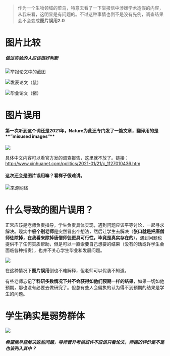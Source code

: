 
> 作为一个生物领域的菜鸟，特意去看了一下举报信中涉嫌学术造假的内容，从我来看，这明显是有问题的。不过这种事情也倒不是没有先例，调查结果会不会变成**图片误用2.0**

# 图片比较
##### 做过实验的人应该很好判断

![举报论文中的截图](https://files.mdnice.com/user/23696/75cdb22e-1b42-43db-a027-68209bbfbce8.png)

![发表论文（鼠）](https://files.mdnice.com/user/23696/6451a728-b0e7-43a5-bc92-eb17c0ee432f.png)

![毕业论文（猪）](https://files.mdnice.com/user/23696/f961e159-a9ae-43d7-b962-2ac981d9a753.png)




# 图片误用

#### 第一次听到这个词还是2021年，Nature为此还专门发了一篇文章，翻译用的是**”misused images“**

![](https://files.mdnice.com/user/23696/0108d541-9182-4e00-b889-7863c8333f0b.png)

具体中文内容可以看官方发的调查报告，这里就不放了。链接：http://www.xinhuanet.com/politics/2021-01/21/c_1127010436.htm

#### 这次还会是图片误用嘛？看样子很难讲。

![来源网络](https://files.mdnice.com/user/23696/5cedf8ed-ebc4-4e95-9bbd-6bcb9d79fc59.jpg)

# 什么导致的图片误用？

正常应该是老师负责指导，学生负责具体实现，遇到问题应该平等讨论，一起寻求解决。现实中**极个别老师**是突然冒出个想法，然后让学生去解决（**张口就是把唐僧师徒除掉，在我看来除掉唐僧师徒更具可行性，毕竟是真实存在的**），遇到问题也提供不了任何实质帮助，但是可以一直索要自己想要的结果（没有的话或许学生会面临各种指责），也并不关心学生毕业和发展问题。

![](https://files.mdnice.com/user/23696/f78272a8-f20f-4b90-9c2a-2b9b913755c5.png)

在这种情况下**图片误用**倒也不难解释，但老师可以假装不知道。

有些老师忘记了**科研多数情况下并不会获得如他们预期一样的结果**，如果一切如他预期，那也没有必要去做研究了。但总有些人会偏执的认为得不到预期的结果是学生的问题。

# 学生确实是弱势群体

![](https://files.mdnice.com/user/23696/e518150e-9857-4b03-a2d9-25f6161c2820.jpg)

##### 希望能早些解决这些问题，导师晋升考核或许不应该只看论文，师德的评价是不是也该列入其中？




